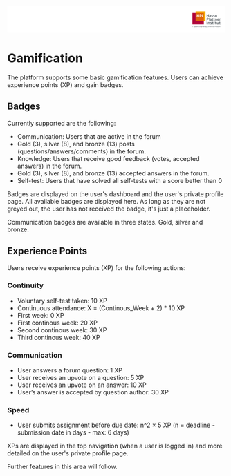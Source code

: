 ![HPI Logo](img/HPI_Logo.png)

# Gamification

The platform supports some basic gamification features. Users can achieve experience points (XP) and gain badges.

## Badges 

Currently supported are the following:

- Communication: Users that are active in the forum
 - 	Gold (3), silver (8), and bronze (13) posts (questions/answers/comments) in the forum.
- Knowledge: Users that receive good feedback (votes, accepted answers) in the forum.
 - 	Gold (3), silver (8), and bronze (13) accepted answers in the forum.
- Self-test: Users that have solved all self-tests with a score better than 0

Badges are displayed on the user's dashboard and the user's private profile page.
All available badges are displayed here. 
As long as they are not greyed out, the user has not received the badge, it's just a placeholder.

Communication badges are available in three states. Gold, silver and bronze.


## Experience Points

Users receive experience points (XP) for the following actions:

### Continuity

- Voluntary self-test taken: 10 XP
- Continuous attendance: X = (Continous_Week + 2) * 10 XP
 - First week: 0 XP
 - First continous week: 20 XP
 - Second continous week: 30 XP
 - Third continous week: 40 XP

### Communication

- User answers a forum question: 1 XP
- User receives an upvote on a question: 5 XP
- User receives an upvote on an answer: 10 XP
- User’s answer is accepted by question author: 30 XP

### Speed

- User submits assignment before due date: n^2 × 5 XP (n = deadline - submission date in days - max: 6 days) 



XPs are displayed in the top navigation (when a user is logged in) and more detailed on the user's private profile page.

Further features in this area will follow.